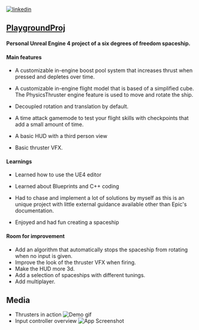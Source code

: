 
[![linkedin](https://img.shields.io/badge/linkedin-0A66C2?style=for-the-badge&logo=linkedin&logoColor=white)](https://www.linkedin.com/in/matheus-perches/)


## [PlaygroundProj](https://github.com/matheusperches/PlaygroundProj)

#### Personal Unreal Engine 4 project of a six degrees of freedom spaceship.

#### Main features

- A customizable in-engine boost pool system that increases thrust when pressed and depletes over time.

- A customizable in-engine flight model that is based of a simplified cube. The PhysicsThruster engine feature is used to move and rotate the ship.

- Decoupled rotation and translation by default.

- A time attack gamemode to test your flight skills with checkpoints that add a small amount of time. 

- A basic HUD with a third person view

- Basic thruster VFX.

#### Learnings
- Learned how to use the UE4 editor

- Learned about Blueprints and C++ coding 

- Had to chase and implement a lot of solutions by myself as this is an unique project with little external guidance available other than Epic's documentation.

- Enjoyed and had fun creating a spaceship

#### Room for improvement
- Add an algorithm that automatically stops the spaceship from rotating when no input is given.
- Improve the look of the thruster VFX when firing. 
- Make the HUD more 3d. 
- Add a selection of spaceships with different tunings.
- Add multiplayer.
## Media
- Thrusters in action 
![Demo gif](https://raw.githubusercontent.com/matheusperches/PlaygroundProj/main/Info/demo_video-ezgif.com-optimize.gif)
- Input controller overview
![App Screenshot](https://raw.githubusercontent.com/matheusperches/matheusperches.github.io/main/sfcs.jpg)

